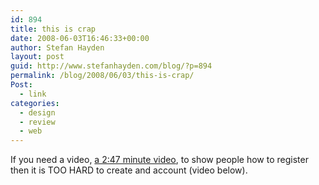 ```yaml
---
id: 894
title: this is crap
date: 2008-06-03T16:46:33+00:00
author: Stefan Hayden
layout: post
guid: http://www.stefanhayden.com/blog/?p=894
permalink: /blog/2008/06/03/this-is-crap/
Post:
  - link
categories:
  - design
  - review
  - web
---
```

If you need a video, <a href="http://www.amazee.com/what-amazee">a 2:47 minute video</a>, to show people how to register then it is TOO HARD to create and account (video below). 

<object width="400" height="302">	<param name="allowfullscreen" value="true" />	<param name="allowscriptaccess" value="always" />	<param name="movie" value="http://www.vimeo.com/moogaloop.swf?clip_id=974183&amp;server=www.vimeo.com&amp;show_title=1&amp;show_byline=1&amp;show_portrait=0&amp;color=&amp;fullscreen=1" />	<embed src="http://www.vimeo.com/moogaloop.swf?clip_id=974183&amp;server=www.vimeo.com&amp;show_title=1&amp;show_byline=1&amp;show_portrait=0&amp;color=&amp;fullscreen=1" type="application/x-shockwave-flash" allowfullscreen="true" allowscriptaccess="always" width="400" height="302"></embed></object>